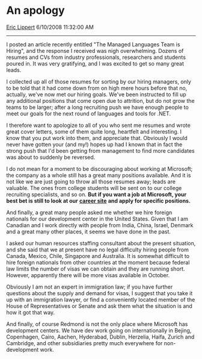 <div id="page">

# An apology

[Eric Lippert](https://social.msdn.microsoft.com/profile/Eric%20Lippert) 6/10/2008 11:32:00 AM

-----

<div id="content">

<div class="mine">

I posted an article recently entitled "The Managed Languages Team is Hiring", and the response I received was nigh overwhelming. Dozens of resumes and CVs from industry professionals, researchers and students poured in. It was very gratifying, and I was excited to get so many great leads.

I collected up all of those resumes for sorting by our hiring managers, only to be told that it had come down from on high mere hours before that no, actually, we've now met our hiring goals. We've been instructed to fill up any additional positions that come open due to attrition, but do not grow the teams to be larger; after a long recruiting push we have enough people to meet our goals for the next round of languages and tools for .NET.

I therefore want to apologize to all of you who sent me resumes and wrote great cover letters, some of them quite long, heartfelt and interesting. I know that you put work into them, and appreciate that. Obviously I would never have gotten your (and my\!) hopes up had I known that in fact the strong push that I'd been getting from management to find more candidates was about to suddenly be reversed.

I do not mean for a moment to be discouraging about working at Microsoft; the company as a whole still has a great many positions available. And it is not like we are just going to throw all those resumes away; leads are valuable. The ones from college students will be sent on to our college recruiting specialists, and so on. **But if you want a job at Microsoft, your best bet is still to look at our** [**career site**](http://www.microsoft.com/careers/) **and apply for specific positions.**

And finally, a great many people asked me whether we hire foreign nationals for our development center in the United States. Given that I am Canadian and I work directly with people from India, China, Israel, Denmark and a great many other places, it seems we have done in the past.

I asked our human resources staffing consultant about the present situation, and she said that we at present have no legal difficulty hiring people from Canada, Mexico, Chile, Singapore and Australia. It is somewhat difficult to hire foreign nationals from other countries at the moment because federal law limits the number of visas we can obtain and they are running short. However, apparently there will be more visas available in October.

Obviously I am not an expert in immigration law; if you have further questions about the supply and demand for visas, I suggest that you take it up with an immigration lawyer, or find a conveniently located member of the House of Representatives or Senate and ask them what the situation is and how it got that way.

And finally, of course Redmond is not the only place where Microsoft has development centers. We have dev work going on internationally in Bejing, Copenhagen, Cairo, Aachen, Hyderabad, Dublin, Herzelia, Haifa, Zurich and Cambridge, and other subsidiaries pretty much everywhere for non-development work.

</div>

</div>

</div>

